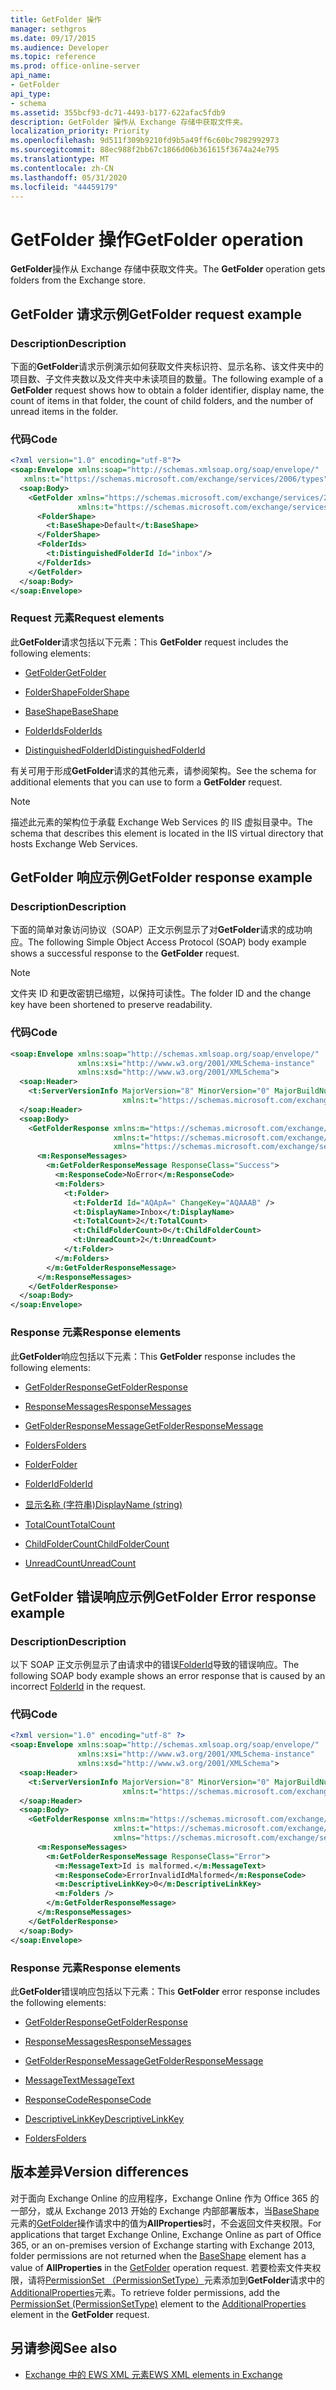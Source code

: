 ```yaml
---
title: GetFolder 操作
manager: sethgros
ms.date: 09/17/2015
ms.audience: Developer
ms.topic: reference
ms.prod: office-online-server
api_name:
- GetFolder
api_type:
- schema
ms.assetid: 355bcf93-dc71-4493-b177-622afac5fdb9
description: GetFolder 操作从 Exchange 存储中获取文件夹。
localization_priority: Priority
ms.openlocfilehash: 9d511f309b9210fd9b5a49ff6c60bc7982992973
ms.sourcegitcommit: 88ec988f2bb67c1866d06b361615f3674a24e795
ms.translationtype: MT
ms.contentlocale: zh-CN
ms.lasthandoff: 05/31/2020
ms.locfileid: "44459179"
---
```

# <a name="getfolder-operation"></a><span data-ttu-id="a2457-103">GetFolder 操作</span><span class="sxs-lookup"><span data-stu-id="a2457-103">GetFolder operation</span></span>

<span data-ttu-id="a2457-104">**GetFolder**操作从 Exchange 存储中获取文件夹。</span><span class="sxs-lookup"><span data-stu-id="a2457-104">The **GetFolder** operation gets folders from the Exchange store.</span></span> 
  
## <a name="getfolder-request-example"></a><span data-ttu-id="a2457-105">GetFolder 请求示例</span><span class="sxs-lookup"><span data-stu-id="a2457-105">GetFolder request example</span></span>

### <a name="description"></a><span data-ttu-id="a2457-106">Description</span><span class="sxs-lookup"><span data-stu-id="a2457-106">Description</span></span>

<span data-ttu-id="a2457-107">下面的**GetFolder**请求示例演示如何获取文件夹标识符、显示名称、该文件夹中的项目数、子文件夹数以及文件夹中未读项目的数量。</span><span class="sxs-lookup"><span data-stu-id="a2457-107">The following example of a **GetFolder** request shows how to obtain a folder identifier, display name, the count of items in that folder, the count of child folders, and the number of unread items in the folder.</span></span> 
  
### <a name="code"></a><span data-ttu-id="a2457-108">代码</span><span class="sxs-lookup"><span data-stu-id="a2457-108">Code</span></span>

```XML
<?xml version="1.0" encoding="utf-8"?>
<soap:Envelope xmlns:soap="http://schemas.xmlsoap.org/soap/envelope/"
   xmlns:t="https://schemas.microsoft.com/exchange/services/2006/types">
  <soap:Body>
    <GetFolder xmlns="https://schemas.microsoft.com/exchange/services/2006/messages"
               xmlns:t="https://schemas.microsoft.com/exchange/services/2006/types">
      <FolderShape>
        <t:BaseShape>Default</t:BaseShape>
      </FolderShape>
      <FolderIds>
        <t:DistinguishedFolderId Id="inbox"/>
      </FolderIds>
    </GetFolder>
  </soap:Body>
</soap:Envelope>
```

### <a name="request-elements"></a><span data-ttu-id="a2457-109">Request 元素</span><span class="sxs-lookup"><span data-stu-id="a2457-109">Request elements</span></span>

<span data-ttu-id="a2457-110">此**GetFolder**请求包括以下元素：</span><span class="sxs-lookup"><span data-stu-id="a2457-110">This **GetFolder** request includes the following elements:</span></span> 
  
- [<span data-ttu-id="a2457-111">GetFolder</span><span class="sxs-lookup"><span data-stu-id="a2457-111">GetFolder</span></span>](getfolder.md)
    
- [<span data-ttu-id="a2457-112">FolderShape</span><span class="sxs-lookup"><span data-stu-id="a2457-112">FolderShape</span></span>](foldershape.md)
    
- [<span data-ttu-id="a2457-113">BaseShape</span><span class="sxs-lookup"><span data-stu-id="a2457-113">BaseShape</span></span>](baseshape.md)
    
- [<span data-ttu-id="a2457-114">FolderIds</span><span class="sxs-lookup"><span data-stu-id="a2457-114">FolderIds</span></span>](folderids.md)
    
- [<span data-ttu-id="a2457-115">DistinguishedFolderId</span><span class="sxs-lookup"><span data-stu-id="a2457-115">DistinguishedFolderId</span></span>](distinguishedfolderid.md)
    
<span data-ttu-id="a2457-116">有关可用于形成**GetFolder**请求的其他元素，请参阅架构。</span><span class="sxs-lookup"><span data-stu-id="a2457-116">See the schema for additional elements that you can use to form a **GetFolder** request.</span></span> 
  
> [!NOTE]
> <span data-ttu-id="a2457-117">描述此元素的架构位于承载 Exchange Web Services 的 IIS 虚拟目录中。</span><span class="sxs-lookup"><span data-stu-id="a2457-117">The schema that describes this element is located in the IIS virtual directory that hosts Exchange Web Services.</span></span> 
  
## <a name="getfolder-response-example"></a><span data-ttu-id="a2457-118">GetFolder 响应示例</span><span class="sxs-lookup"><span data-stu-id="a2457-118">GetFolder response example</span></span>

### <a name="description"></a><span data-ttu-id="a2457-119">Description</span><span class="sxs-lookup"><span data-stu-id="a2457-119">Description</span></span>

<span data-ttu-id="a2457-120">下面的简单对象访问协议（SOAP）正文示例显示了对**GetFolder**请求的成功响应。</span><span class="sxs-lookup"><span data-stu-id="a2457-120">The following Simple Object Access Protocol (SOAP) body example shows a successful response to the **GetFolder** request.</span></span> 
  
> [!NOTE]
> <span data-ttu-id="a2457-121">文件夹 ID 和更改密钥已缩短，以保持可读性。</span><span class="sxs-lookup"><span data-stu-id="a2457-121">The folder ID and the change key have been shortened to preserve readability.</span></span> 
  
### <a name="code"></a><span data-ttu-id="a2457-122">代码</span><span class="sxs-lookup"><span data-stu-id="a2457-122">Code</span></span>

```XML
<soap:Envelope xmlns:soap="http://schemas.xmlsoap.org/soap/envelope/" 
               xmlns:xsi="http://www.w3.org/2001/XMLSchema-instance" 
               xmlns:xsd="http://www.w3.org/2001/XMLSchema">
  <soap:Header>
    <t:ServerVersionInfo MajorVersion="8" MinorVersion="0" MajorBuildNumber="628" MinorBuildNumber="0" 
                         xmlns:t="https://schemas.microsoft.com/exchange/services/2006/types" />
  </soap:Header>
  <soap:Body>
    <GetFolderResponse xmlns:m="https://schemas.microsoft.com/exchange/services/2006/messages" 
                       xmlns:t="https://schemas.microsoft.com/exchange/services/2006/types" 
                       xmlns="https://schemas.microsoft.com/exchange/services/2006/messages">
      <m:ResponseMessages>
        <m:GetFolderResponseMessage ResponseClass="Success">
          <m:ResponseCode>NoError</m:ResponseCode>
          <m:Folders>
            <t:Folder>
              <t:FolderId Id="AQApA=" ChangeKey="AQAAAB" />
              <t:DisplayName>Inbox</t:DisplayName>
              <t:TotalCount>2</t:TotalCount>
              <t:ChildFolderCount>0</t:ChildFolderCount>
              <t:UnreadCount>2</t:UnreadCount>
            </t:Folder>
          </m:Folders>
        </m:GetFolderResponseMessage>
      </m:ResponseMessages>
    </GetFolderResponse>
  </soap:Body>
</soap:Envelope>
```

### <a name="response-elements"></a><span data-ttu-id="a2457-123">Response 元素</span><span class="sxs-lookup"><span data-stu-id="a2457-123">Response elements</span></span>

<span data-ttu-id="a2457-124">此**GetFolder**响应包括以下元素：</span><span class="sxs-lookup"><span data-stu-id="a2457-124">This **GetFolder** response includes the following elements:</span></span> 
  
- [<span data-ttu-id="a2457-125">GetFolderResponse</span><span class="sxs-lookup"><span data-stu-id="a2457-125">GetFolderResponse</span></span>](getfolderresponse.md)
    
- [<span data-ttu-id="a2457-126">ResponseMessages</span><span class="sxs-lookup"><span data-stu-id="a2457-126">ResponseMessages</span></span>](responsemessages.md)
    
- [<span data-ttu-id="a2457-127">GetFolderResponseMessage</span><span class="sxs-lookup"><span data-stu-id="a2457-127">GetFolderResponseMessage</span></span>](getfolderresponsemessage.md)
    
- [<span data-ttu-id="a2457-128">Folders</span><span class="sxs-lookup"><span data-stu-id="a2457-128">Folders</span></span>](folders-ex15websvcsotherref.md)
    
- [<span data-ttu-id="a2457-129">Folder</span><span class="sxs-lookup"><span data-stu-id="a2457-129">Folder</span></span>](folder.md)
    
- [<span data-ttu-id="a2457-130">FolderId</span><span class="sxs-lookup"><span data-stu-id="a2457-130">FolderId</span></span>](folderid.md)
    
- [<span data-ttu-id="a2457-131">显示名称 (字符串)</span><span class="sxs-lookup"><span data-stu-id="a2457-131">DisplayName (string)</span></span>](displayname-string.md)
    
- [<span data-ttu-id="a2457-132">TotalCount</span><span class="sxs-lookup"><span data-stu-id="a2457-132">TotalCount</span></span>](totalcount.md)
    
- [<span data-ttu-id="a2457-133">ChildFolderCount</span><span class="sxs-lookup"><span data-stu-id="a2457-133">ChildFolderCount</span></span>](childfoldercount.md)
    
- [<span data-ttu-id="a2457-134">UnreadCount</span><span class="sxs-lookup"><span data-stu-id="a2457-134">UnreadCount</span></span>](unreadcount.md)
    
## <a name="getfolder-error-response-example"></a><span data-ttu-id="a2457-135">GetFolder 错误响应示例</span><span class="sxs-lookup"><span data-stu-id="a2457-135">GetFolder Error response example</span></span>

### <a name="description"></a><span data-ttu-id="a2457-136">Description</span><span class="sxs-lookup"><span data-stu-id="a2457-136">Description</span></span>

<span data-ttu-id="a2457-137">以下 SOAP 正文示例显示了由请求中的错误[FolderId](folderid.md)导致的错误响应。</span><span class="sxs-lookup"><span data-stu-id="a2457-137">The following SOAP body example shows an error response that is caused by an incorrect [FolderId](folderid.md) in the request.</span></span> 
  
### <a name="code"></a><span data-ttu-id="a2457-138">代码</span><span class="sxs-lookup"><span data-stu-id="a2457-138">Code</span></span>

```XML
<?xml version="1.0" encoding="utf-8" ?>
<soap:Envelope xmlns:soap="http://schemas.xmlsoap.org/soap/envelope/" 
               xmlns:xsi="http://www.w3.org/2001/XMLSchema-instance" 
               xmlns:xsd="http://www.w3.org/2001/XMLSchema">
  <soap:Header>
    <t:ServerVersionInfo MajorVersion="8" MinorVersion="0" MajorBuildNumber="628" MinorBuildNumber="0" 
                         xmlns:t="https://schemas.microsoft.com/exchange/services/2006/types" />
  </soap:Header>
  <soap:Body>
    <GetFolderResponse xmlns:m="https://schemas.microsoft.com/exchange/services/2006/messages" 
                       xmlns:t="https://schemas.microsoft.com/exchange/services/2006/types" 
                       xmlns="https://schemas.microsoft.com/exchange/services/2006/messages">
      <m:ResponseMessages>
        <m:GetFolderResponseMessage ResponseClass="Error">
          <m:MessageText>Id is malformed.</m:MessageText>
          <m:ResponseCode>ErrorInvalidIdMalformed</m:ResponseCode>
          <m:DescriptiveLinkKey>0</m:DescriptiveLinkKey>
          <m:Folders />
        </m:GetFolderResponseMessage>
      </m:ResponseMessages>
    </GetFolderResponse>
  </soap:Body>
</soap:Envelope>
```

### <a name="response-elements"></a><span data-ttu-id="a2457-139">Response 元素</span><span class="sxs-lookup"><span data-stu-id="a2457-139">Response elements</span></span>

<span data-ttu-id="a2457-140">此**GetFolder**错误响应包括以下元素：</span><span class="sxs-lookup"><span data-stu-id="a2457-140">This **GetFolder** error response includes the following elements:</span></span> 
  
- [<span data-ttu-id="a2457-141">GetFolderResponse</span><span class="sxs-lookup"><span data-stu-id="a2457-141">GetFolderResponse</span></span>](getfolderresponse.md)
    
- [<span data-ttu-id="a2457-142">ResponseMessages</span><span class="sxs-lookup"><span data-stu-id="a2457-142">ResponseMessages</span></span>](responsemessages.md)
    
- [<span data-ttu-id="a2457-143">GetFolderResponseMessage</span><span class="sxs-lookup"><span data-stu-id="a2457-143">GetFolderResponseMessage</span></span>](getfolderresponsemessage.md)
    
- [<span data-ttu-id="a2457-144">MessageText</span><span class="sxs-lookup"><span data-stu-id="a2457-144">MessageText</span></span>](messagetext.md)
    
- [<span data-ttu-id="a2457-145">ResponseCode</span><span class="sxs-lookup"><span data-stu-id="a2457-145">ResponseCode</span></span>](responsecode.md)
    
- [<span data-ttu-id="a2457-146">DescriptiveLinkKey</span><span class="sxs-lookup"><span data-stu-id="a2457-146">DescriptiveLinkKey</span></span>](descriptivelinkkey.md)
    
- [<span data-ttu-id="a2457-147">Folders</span><span class="sxs-lookup"><span data-stu-id="a2457-147">Folders</span></span>](folders-ex15websvcsotherref.md)
    
## <a name="version-differences"></a><span data-ttu-id="a2457-148">版本差异</span><span class="sxs-lookup"><span data-stu-id="a2457-148">Version differences</span></span>

<span data-ttu-id="a2457-149">对于面向 Exchange Online 的应用程序，Exchange Online 作为 Office 365 的一部分，或从 Exchange 2013 开始的 Exchange 内部部署版本，当[BaseShape](baseshape.md)元素的[GetFolder](getfolder-operation.md)操作请求中的值为**AllProperties**时，不会返回文件夹权限。</span><span class="sxs-lookup"><span data-stu-id="a2457-149">For applications that target Exchange Online, Exchange Online as part of Office 365, or an on-premises version of Exchange starting with Exchange 2013, folder permissions are not returned when the [BaseShape](baseshape.md) element has a value of **AllProperties** in the [GetFolder](getfolder-operation.md) operation request.</span></span> <span data-ttu-id="a2457-150">若要检索文件夹权限，请将[PermissionSet （PermissionSetType）](permissionset-permissionsettype.md)元素添加到**GetFolder**请求中的[AdditionalProperties](additionalproperties.md)元素。</span><span class="sxs-lookup"><span data-stu-id="a2457-150">To retrieve folder permissions, add the [PermissionSet (PermissionSetType)](permissionset-permissionsettype.md) element to the [AdditionalProperties](additionalproperties.md) element in the **GetFolder** request.</span></span> 
  
## <a name="see-also"></a><span data-ttu-id="a2457-151">另请参阅</span><span class="sxs-lookup"><span data-stu-id="a2457-151">See also</span></span>



- [<span data-ttu-id="a2457-152">Exchange 中的 EWS XML 元素</span><span class="sxs-lookup"><span data-stu-id="a2457-152">EWS XML elements in Exchange</span></span>](ews-xml-elements-in-exchange.md)

